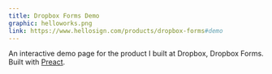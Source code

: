 ```yaml
---
title: Dropbox Forms Demo
graphic: helloworks.png
link: https://www.hellosign.com/products/dropbox-forms#demo
---
```


An interactive demo page for the product I built at Dropbox, Dropbox Forms. Built with [Preact](https://preactjs.com/).
